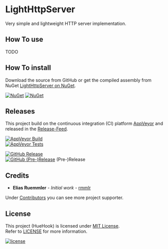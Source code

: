 # LightHttpServer
Very simple and lightweight HTTP server implementation.

## How To use

TODO

## How To install

Download the source from GitHub or get the compiled assembly from NuGet [LightHttpServer on NuGet](https://www.nuget.org/packages/LightHttpServer/).

[![NuGet](https://img.shields.io/nuget/v/LightHttpServer.svg)](https://www.nuget.org/packages/LightHttpServer)
[![NuGet](https://img.shields.io/nuget/dt/LightHttpServer.svg)](https://www.nuget.org/packages/LightHttpServer/)

## Releases
This project build on the continuous integration (CI) platform [AppVeyor](https://www.appveyor.com/) and released in the [Release-Feed](https://github.com/rmmlr/LightHttpServer/releases).

[![AppVeyor Build](https://img.shields.io/appveyor/ci/rmmlr/lighthttpserver.svg)](https://ci.appveyor.com/project/rmmlr/lighthttpserver)  
[![AppVeyor Tests](https://img.shields.io/appveyor/tests/rmmlr/LightHttpServer/master.svg)](https://ci.appveyor.com/project/rmmlr/LightHttpServer/build/tests)

[![GitHub Release](https://img.shields.io/github/release/rmmlr/lighthttpserver.svg)](https://github.com/rmmlr/lighthttpserver/releases/latest)  
[![GitHub (Pre-)Release](https://img.shields.io/github/release/rmmlr/lighthttpserver/all.svg)](https://github.com/rmmlr/lighthttpserver/releases) (Pre-)Release



## Credits

* **Elias Ruemmler** - *Initial work* - [rmmlr](https://github.com/rmmlr)

Under [Contributors](https://github.com/rmmlr/LightHttpServer/contributors) you can see more project supporter.

## License

This project (HueHook) is licensed under  [MIT License](http://www.opensource.org/licenses/mit-license.php "Read more about the MIT license form").  
Refer to [LICENSE](https://github.com/rmmlr/LightHttpServer/blob/master/LICENSE) for more information.

[![license](https://img.shields.io/github/license/rmmlr/LightHttpServer.svg)](https://github.com/rmmlr/LightHttpServer/blob/master/LICENSE) 
